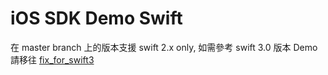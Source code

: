 # iOS SDK Demo Swift

在 master branch 上的版本支援 swift 2.x only, 如需參考 swift 3.0 版本 Demo 請移往 [fix_for_swift3](https://github.com/applauseadn/ios-sdk-demo-swift/tree/feature/fix_for_swift3)
